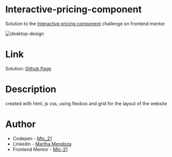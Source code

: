 # Interactive-pricing-component

Solution to the [Interactive pricing component](https://www.frontendmentor.io/challenges/interactive-pricing-component-t0m8PIyY8) challenge on frontend mentor

![desktop-design](https://user-images.githubusercontent.com/71796360/147116368-b64547cc-a50e-4f2d-84b3-f62b06dcdc31.jpg)


# Link
Solution: [Github Page](https://mtc-21.github.io/Interactive-pricing-component/)

# Description
created with html, js css, using flexbox and grid for the layout of the website 

# Author
- Codepen - [Mtc_21](https://codepen.io/Mtc_21/)
- Linkedin - [Martha Mendoza](https://www.linkedin.com/in/martha-mendoza-398007207/)
- Frontend Mentor - [Mtc-21](https://www.frontendmentor.io/profile/Mtc-21)
